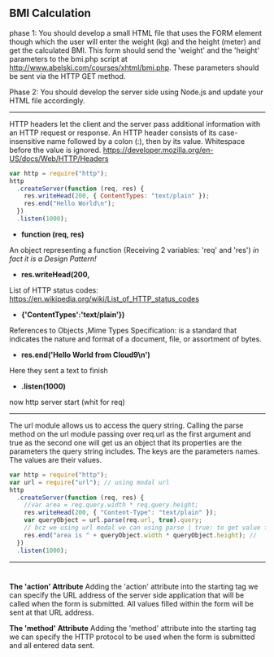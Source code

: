 ## BMI Calculation

phase 1:
You should develop a small HTML file that uses the FORM element though which the user will enter the weight (kg) and the height (meter) and get the calculated BMI. This form should send the 'weight' and the 'height' parameters to the bmi.php script at http://www.abelski.com/courses/xhtml/bmi.php. These parameters should be sent via the HTTP GET method.

Phase 2:
You should develop the server side using Node.js and update your HTML file accordingly.

---

HTTP headers let the client and the server pass additional information with an HTTP request or response. An HTTP header consists of its case-insensitive name followed by a colon (:), then by its value. Whitespace before the value is ignored.
https://developer.mozilla.org/en-US/docs/Web/HTTP/Headers

```javascript
var http = require("http");
http
  .createServer(function (req, res) {
    res.writeHead(200, { ContentTypes: "text/plain" });
    res.end("Hello World\n");
  })
  .listen(1000);
```

- **function (req, res)**

An object representing a function (Receiving 2 variables: 'req' and 'res') _in fact it is a Design Pattern!_

- **res.writeHead(200,**

List of HTTP status codes: https://en.wikipedia.org/wiki/List_of_HTTP_status_codes

- **{'ContentTypes':'text/plain'})**

References to Objects ,Mime Types Specification: is a standard that indicates the nature and format of a document, file, or assortment of bytes.

- **res.end('Hello World from Cloud9\n')**

Here they sent a text to finish

- **.listen(1000)**

now http server start (whit for req)

---

The url module allows us to access the query string. Calling the parse method on the url module passing over req.url as
the first argument and true as the second one will get us an object that its properties are the parameters the query string
includes. The keys are the parameters names. The values are their values.

```javascript
var http = require("http");
var url = require("url"); // using modal url
http
  .createServer(function (req, res) {
    //var area = req.query.width * req.query.height;
    res.writeHead(200, { "Content-Type": "text/plain" });
    var queryObject = url.parse(req.url, true).query;
    // bcz we using url modal we can using parse | true: to get value from queryString| .query Get back an reference to object
    res.end("area is " + queryObject.width * queryObject.height); //
  })
  .listen(1000);
```

---

# <form action="">

**The 'action' Attribute** Adding the 'action' attribute into the <form> starting tag
we can specify the URL address of the server side
application that will be called when the form is submitted.
All values filled within the form will be sent at that URL address.

**The 'method' Attribute** Adding the 'method' attribute into the <form> starting tag
we can specify the HTTP protocol to be used when the form
is submitted and all entered data sent.
